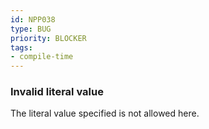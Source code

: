 ```yaml
---
id: NPP038
type: BUG
priority: BLOCKER
tags:
- compile-time
---
```


### Invalid literal value

The literal value specified is not allowed here.

